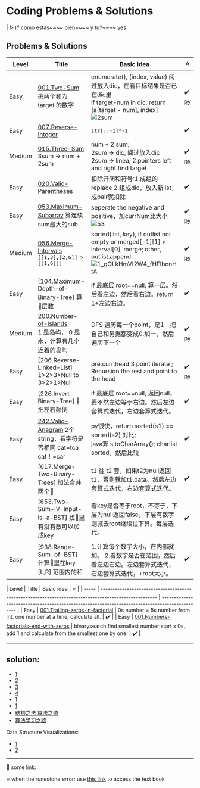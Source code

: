 


# Coding Problems & Solutions


| ᐕ)⁾⁾ como estas~~~~ bien~~~~ y tu?~~~~ yes


## Problems & Solutions

| Level  | Title                                                                                                                 | Basic idea                                                                                                                                                             | ⭐                                                                                                     |
| ------ | --------------------------------------------------------------------------------------------------------------------- | ---------------------------------------------------------------------------------------------------------------------------------------------------------------------- | ------------------------------------------------------------------------------------------------------ |
| Easy   | [001.Two-Sum](https://leetcode.com/problems/two-sum) <br> 挑两个和为 target 的数字                                       | enumerate(), (index, value) 阅过放入dic，在看目标结果是否已在dic里 <br> if target-num in dic: return [a[target - num], index] ![2sum](https://i.imgur.com/AvThHB2.png)      | ✔️ [py](https://github.com/ocholuo/language/blob/master/00000.leecode/leepy/001.two-sum.py)             |
| Easy   | [007.Reverse-Integer](https://leetcode.com/problems/reverse-integer)                                                  | `str[::-1]*-1`                                                                                                                                                         | ✔️                                                                                                      |
| Medium | [015.Three-Sum](https://leetcode.com/problems/3sum/) <br> 3sum -> num + 2sum                                          | num + 2 sum; <br> 2sum -> dic, 阅过放入dic  <br> 2sum -> linea, 2 pointers left and right find target                                                                   | ✔️ [py](https://github.com/ocholuo/language/blob/master/00000.leecode/leepy/015.three-sum.py)             |
| Easy   | [020.Valid-Parentheses](https://leetcode.com/problems/valid-parentheses)                                              | 扣除开闭和符号:1.成组的replace 2.组成dic，放入新list，成pair就扣除                                                                                                            | ✔️                                                                                                      |
| Easy   | [053.Maximum-Subarray](https://leetcode.com/problems/maximum-subarray) 算连续sum最大的sub                               | seperate the negative and positive，加currNum比大小 <br> ![53](https://i.imgur.com/ypKGaWv.png)                                                                          | ✔️ [py](https://github.com/ocholuo/language/blob/master/00000.leecode/leepy/053.Maximum-Subarray.py)    |
| Medium | [056.Merge-Intervals](https://leetcode.com/problems/merge-intervals) <br> `[[1,3],[2,6]] > [[1,6]]]`                  | sorted(list, key), if outlist not empty or merged[-1][1] > interval[0], merge; other, outlist.append <br> ![1_gQLkHmVI2W4_fHFlbonHtA](https://i.imgur.com/gx7jvSh.jpg) | ✔️ [py](https://github.com/ocholuo/language/blob/master/00000.leecode/leepy/056.Merge-Intervals.py)     |
| Easy   | [104.Maximum-Depth-of-Binary-Tree] 算🌲层数                                                                            | if 最底层 root==null, 算一层。然后看左边，然后看右边。return 1+左边右边。                                                                                                      | ✔️                                                                                                      |
| Medium | [200.Number-of-Islands](https://leetcode.com/problems/number-of-islands) <br> 1 是岛屿， 0 是水，计算有几个连着的岛屿       | DFS 遍历每一个point，是1：把自己和另据都变成0.加一，然后遍历下一个                                                                                                              | ✔️ [py](https://github.com/ocholuo/language/blob/master/00000.leecode/leepy/200.Number-of-Islands.py)   |
| Easy   | [206.Reverse-Linked-List] 1>2>3>Null to 3>2>1>Null                                                                    | pre,curr,head 3 point iterate ; Recursion the rest and point to the head                                                                                               | ✔️ [py](https://github.com/ocholuo/language/blob/master/00000.leecode/leepy/206.Reverse-Linked-List.py) |
| Easy   | [226.Invert-Binary-Tree] 🌲 把左右颠倒                                                                                  | if 最底层 root==null, 返回null，要不然左边等于右边。然后左边套算式迭代，右边套算式迭代。                                                                                          | ✔️                                                                                                      |
| Easy   | [242.Valid-Anagram](https://leetcode.com/problems/valid-anagram) 2个string，看字符是否相同 cat=tca cat！=car              | py很快，return sorted(s1) == sorted(s2) 对比; <br> java算 s.toCharArray(); charlist sorted，然后比较                                                                      | ✔️                                                                                                      |
| Easy   | [617.Merge-Two-Binary-Trees] 加法合并两个🌲                                                                             | t1 往 t2 套，如果t2为null返回t1，否则就加t1.data。然后左边套算式迭代，右边套算式迭代。                                                                                           | ✔️                                                                                                       |
| Easy   | [653.Two-Sum-IV-Input-is-a-BST] 找🌲里有没有数可以加成key                                                                | 看key是否等于root，不等于，下层为null返回false，下层有数字则减去root继续往下算。每层迭代。                                                                                         | ✔️                                                                                                      |
| Easy   | [938.Range-Sum-of-BST] 计算🌲里在key [L,R] 范围内的和                                                                    | 1.计算每个数字大小，在内部就加。 2.看数字是否在范围，然后看左边右边。左边套算式迭代，右边套算式迭代，+root大小。                                                                        | ✔️                                                                                                      |



| Level | Title                                                                                                 | Basic idea                                                                                      | ⭐ |
| ----- | ----------------------------------------------------------------------------------------------------- | ----------------------------------------------------------------------------------------------- |
| Easy  | [001.Trailing-zeros-in-factorial](./interviewQ/2020-09-04-Trailing-zeros-in-factorial.md)             | 0s number = 5s number from int. one number at a time, calculate all.                            | ✔️ |
| Easy  | [001.Numbers-factorials-end-with-zeros](./interviewQ/2020-09-04-Numbers-factorials-end-with-zeros.md) | binarysearch find smallest number start x 0s，add 1 and calculate from the smallest one by one. | ✔️ |



---

## solution:

- [1](https://github.com/qiyuangong/leetcode)
- [2](https://github.com/TheAlgorithms/Python/blob/master/DIRECTORY.md)
- [3](https://github.com/csujedihy/lc-all-solutions/blob/master/001.two-sum/question.md)
- [4](https://www.jianshu.com/p/a6aa07fc9f05)
- [1](https://leetcode.com/problemset/all/?difficulty=Easy)
- [1](https://leetcode.com/problemset/top-100-liked-questions/?difficulty=Easy)
- [结构之法 算法之道](https://blog.csdn.net/v_JULY_v/article/list/5)
- [算法学习之路](http://zh.lucida.me/blog/on-learning-algorithms/)

Data Structure Visualizations:
- [1](https://www.cs.usfca.edu/~galles/visualization/Algorithms.html)
- [2](https://visualgo.net/en)

---


:purple_heart: some link:

⭐ when the runestone error: use [this link](https://runestone.academy/runestone/books/published/fopp/AdvancedAccumulation/toctree.html) to access the text book
